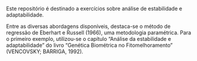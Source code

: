 Este repositório é destinado a exercícios sobre análise de estabilidade e adaptabilidade. 

Entre as diversas abordagens disponíveis, destaca-se o método de regressão de Eberhart e Russell (1966), uma metodologia paramétrica. Para o primeiro exemplo, utilizou-se o capítulo “Análise da estabilidade e adaptabilidade” do livro “Genética Biométrica no Fitomelhoramento” (VENCOVSKY; BARRIGA, 1992).
